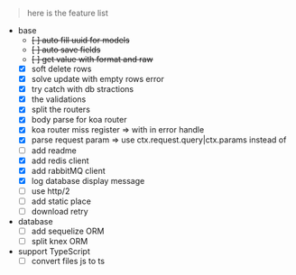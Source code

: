 > here is the feature list

- base
    - ~~[ ] auto fill uuid for models~~
    - ~~[ ] auto save fields~~
    - ~~[ ] get value with format and raw~~
    - [x] soft delete rows
    - [x] solve update with empty rows error
    - [x] try catch with db stractions
    - [x] the validations
    - [x] split the routers
    - [x] body parse for koa router
    - [x] koa router miss register => with in error handle
    - [x] parse request param => use ctx.request.query|ctx.params instead of
    - [ ] add readme
    - [x] add redis client
    - [x] add rabbitMQ client
    - [x] log database display message
    - [ ] use http/2
    - [ ] add static place
    - [ ] download retry

- database
    - [ ] add sequelize ORM
    - [ ] split knex ORM
    
- support TypeScript
    - [ ] convert files js to ts
